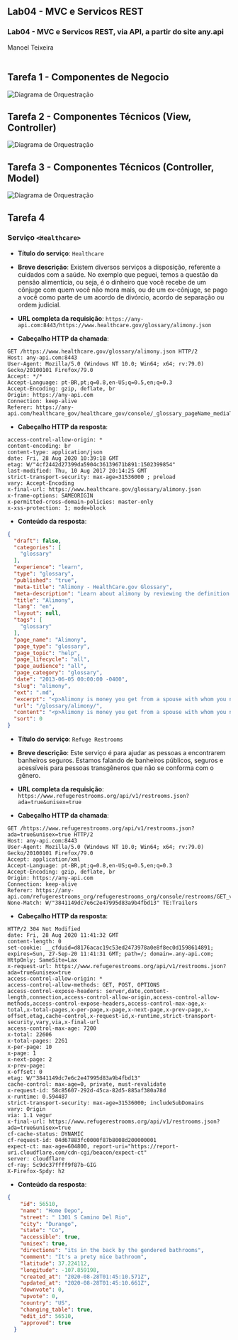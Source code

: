 ## Lab04 - MVC e Servicos REST
### Lab04 - MVC e Servicos REST, via API, a partir do site any.api<br>
Manoel Teixeira<br><br>
## Tarefa 1 - Componentes de Negocio

![Diagrama de Orquestração](images/Slide1.JPG)
<br>

## Tarefa 2 - Componentes Técnicos (View, Controller)

![Diagrama de Orquestração](images/Slide2.JPG)
<br>

## Tarefa 3 - Componentes Técnicos (Controller, Model)

![Diagrama de Orquestração](images/Slide3.JPG)
<br>

## Tarefa 4

### Serviço `<Healthcare>`

* **Título do serviço**: `Healthcare`
* **Breve descrição**:
Existem diversos serviços a disposição, referente a cuidados com a saúde. No exemplo que peguei, temos a questão da pensão alimentícia, ou seja, é o dinheiro que você recebe de um cônjuge com quem você não mora mais, ou de um ex-cônjuge, se pago a você como parte de um acordo de divórcio, acordo de separação ou ordem judicial.
* **URL completa da requisição**: `https://any-api.com:8443/https://www.healthcare.gov/glossary/alimony.json`

* **Cabeçalho HTTP da chamada**:
~~~http
GET /https://www.healthcare.gov/glossary/alimony.json HTTP/2
Host: any-api.com:8443
User-Agent: Mozilla/5.0 (Windows NT 10.0; Win64; x64; rv:79.0) Gecko/20100101 Firefox/79.0
Accept: */*
Accept-Language: pt-BR,pt;q=0.8,en-US;q=0.5,en;q=0.3
Accept-Encoding: gzip, deflate, br
Origin: https://any-api.com
Connection: keep-alive
Referer: https://any-api.com/healthcare_gov/healthcare_gov/console/_glossary_pageName_mediaTypeExtension_/GET
~~~
* **Cabeçalho HTTP da resposta**:
~~~http
access-control-allow-origin: *
content-encoding: br
content-type: application/json
date: Fri, 28 Aug 2020 10:39:18 GMT
etag: W/"4cf2442d27399da5904c36139671b891:1502399854"
last-modified: Thu, 10 Aug 2017 20:14:25 GMT
strict-transport-security: max-age=31536000 ; preload
vary: Accept-Encoding
x-final-url: https://www.healthcare.gov/glossary/alimony.json
x-frame-options: SAMEORIGIN
x-permitted-cross-domain-policies: master-only
x-xss-protection: 1; mode=block
~~~
* **Conteúdo da resposta**:
~~~json
{
  "draft": false,
  "categories": [
    "glossary"
  ],
  "experience": "learn",
  "type": "glossary",
  "published": "true",
  "meta-title": "Alimony - HealthCare.gov Glossary",
  "meta-description": "Learn about alimony by reviewing the definition in the HealthCare.gov Glossary.",
  "title": "Alimony",
  "lang": "en",
  "layout": null,
  "tags": [
    "glossary"
  ],
  "page_name": "Alimony",
  "page_type": "glossary",
  "page_topic": "help",
  "page_lifecycle": "all",
  "page_audience": "all",
  "page_category": "glossary",
  "date": "2013-06-05 00:00:00 -0400",
  "slug": "alimony",
  "ext": ".md",
  "excerpt": "<p>Alimony is money you get from a spouse with whom you no longer live, or a former spouse, if paid to you as part of a divorce agreement, separation agreement, or court order. Payments designated in the agreement or order as child support or as a non-taxable property settlement aren’t alimony.</p>\n\n<p>For more information, see <a href=\"https://www.irs.gov/publications/p504/\">IRS Publication 504</a>.</p>\n",
  "url": "/glossary/alimony/",
  "content": "<p>Alimony is money you get from a spouse with whom you no longer live, or a former spouse, if paid to you as part of a divorce agreement, separation agreement, or court order. Payments designated in the agreement or order as child support or as a non-taxable property settlement aren’t alimony.</p>\n\n<p>For more information, see <a href=\"https://www.irs.gov/publications/p504/\">IRS Publication 504</a>.</p>\n",
  "sort": 0
}
~~~

* **Título do serviço**: `Refuge Restrooms`
* **Breve descrição**:
Este serviço é para ajudar as pessoas a encontrarem banheiros seguros. Estamos falando de banheiros públicos, seguros e acessíveis para pessoas transgêneros que não se conforma com o gênero.
* **URL completa da requisição**: `https://www.refugerestrooms.org/api/v1/restrooms.json?ada=true&unisex=true`

* **Cabeçalho HTTP da chamada**:
~~~http
GET /https://www.refugerestrooms.org/api/v1/restrooms.json?ada=true&unisex=true HTTP/2
Host: any-api.com:8443
User-Agent: Mozilla/5.0 (Windows NT 10.0; Win64; x64; rv:79.0) Gecko/20100101 Firefox/79.0
Accept: application/xml
Accept-Language: pt-BR,pt;q=0.8,en-US;q=0.5,en;q=0.3
Accept-Encoding: gzip, deflate, br
Origin: https://any-api.com
Connection: keep-alive
Referer: https://any-api.com/refugerestrooms_org/refugerestrooms_org/console/restrooms/GET_version_restrooms_format_If-None-Match: W/"3841149dc7e6c2e47995d83a9b4fbd13" TE:Trailers
~~~
* **Cabeçalho HTTP da resposta**:
~~~http
HTTP/2 304 Not Modified
date: Fri, 28 Aug 2020 11:41:32 GMT
content-length: 0
set-cookie: __cfduid=d8176acac19c53ed2473978a0e8f8ec0d1598614891; expires=Sun, 27-Sep-20 11:41:31 GMT; path=/; domain=.any-api.com; HttpOnly; SameSite=Lax
x-request-url: https://www.refugerestrooms.org/api/v1/restrooms.json?ada=true&unisex=true
access-control-allow-origin: *
access-control-allow-methods: GET, POST, OPTIONS
access-control-expose-headers: server,date,content-length,connection,access-control-allow-origin,access-control-allow-methods,access-control-expose-headers,access-control-max-age,x-total,x-total-pages,x-per-page,x-page,x-next-page,x-prev-page,x-offset,etag,cache-control,x-request-id,x-runtime,strict-transport-security,vary,via,x-final-url
access-control-max-age: 7200
x-total: 22606
x-total-pages: 2261
x-per-page: 10
x-page: 1
x-next-page: 2
x-prev-page: 
x-offset: 0
etag: W/"3841149dc7e6c2e47995d83a9b4fbd13"
cache-control: max-age=0, private, must-revalidate
x-request-id: 58c85607-292d-45ca-82d5-885af380a78d
x-runtime: 0.594487
strict-transport-security: max-age=31536000; includeSubDomains
vary: Origin
via: 1.1 vegur
x-final-url: https://www.refugerestrooms.org/api/v1/restrooms.json?ada=true&unisex=true
cf-cache-status: DYNAMIC
cf-request-id: 04d67883fc0000f87b8008d200000001
expect-ct: max-age=604800, report-uri="https://report-uri.cloudflare.com/cdn-cgi/beacon/expect-ct"
server: cloudflare
cf-ray: 5c9dc37ffff9f87b-GIG
X-Firefox-Spdy: h2
~~~
* **Conteúdo da resposta**:
~~~json
{
    "id": 56510,
    "name": "Home Depo",
    "street": " 1301 S Camino Del Rio",
    "city": "Durango",
    "state": "Co",
    "accessible": true,
    "unisex": true,
    "directions": "its in the back by the gendered bathrooms",
    "comment": "It's a prety nice bathroom",
    "latitude": 37.224112,
    "longitude": -107.859198,
    "created_at": "2020-08-28T01:45:10.571Z",
    "updated_at": "2020-08-28T01:45:10.661Z",
    "downvote": 0,
    "upvote": 0,
    "country": "US",
    "changing_table": true,
    "edit_id": 56510,
    "approved": true
  }
~~~

